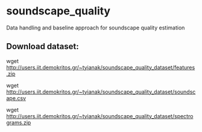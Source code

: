 # soundscape_quality
Data handling and baseline approach for soundscape quality estimation

## Download dataset:

wget http://users.iit.demokritos.gr/~tyianak/soundscape_quality_dataset/features.zip

wget http://users.iit.demokritos.gr/~tyianak/soundscape_quality_dataset/soundscape.csv

wget http://users.iit.demokritos.gr/~tyianak/soundscape_quality_dataset/spectrograms.zip

## 
